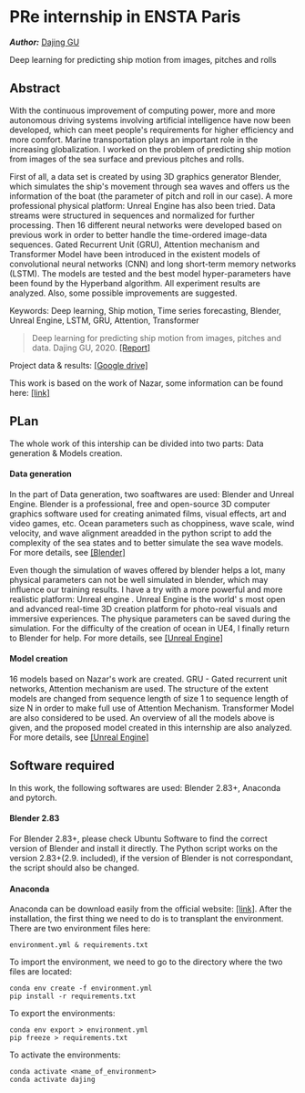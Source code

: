 # PRe internship in ENSTA Paris
***Author:*** [Dajing GU](https://github.com/PPatrickGU)

 Deep learning for predicting ship motion from images, pitches and rolls



## Abstract

With the continuous improvement of computing power, more and more autonomous driving systems involving artificial intelligence have now been developed, which can meet people's requirements for higher efficiency and more comfort. Marine transportation plays an important role in the increasing globalization. I worked on the problem of predicting ship motion from images of the sea surface and previous pitches and rolls.

First of all, a data set is created by using 3D graphics generator Blender, which simulates the ship's  movement through sea waves and offers us the information of the boat (the parameter of pitch and roll in our case). A more professional physical platform: Unreal Engine has also been tried. Data streams were structured in sequences and normalized for further processing. Then 16 different neural networks were developed based on previous work in order to better handle the time-ordered image-data sequences. Gated Recurrent Unit (GRU), Attention mechanism and Transformer Model have been introduced in the existent models of convolutional neural networks (CNN) and long short-term memory networks (LSTM). The models are tested and the best model hyper-parameters have been found by the Hyperband algorithm. All experiment results are analyzed. Also, some possible improvements are suggested.

Keywords:  Deep learning, Ship motion, Time series forecasting, Blender, Unreal Engine, LSTM, GRU, Attention, Transformer 

> Deep learning for predicting ship motion from images, pitches and data.
> Dajing GU, 2020.
> [[Report]](https://drive.google.com/file/d/1f1X34hPGru_1TWm-Wwvk2vFtxVj1hsTX/view?usp=sharing)

Project data & results: [[Google drive]]()

This work is based on the work of Nazar,  some information can be found here: [[link]](https://github.com/Nazotron1923/Deep_learning_models_for_ship_motion_prediction_from_images)




## PLan

The whole work of this intership can be divided into two parts: Data generation & Models creation.

#### Data generation
In the part of Data generation, two soaftwares are used: Blender and Unreal Engine. Blender is a professional, free and open-source 3D computer graphics software used for creating animated films, visual effects, art and video games, etc. Ocean parameters such as choppiness, wave scale, wind velocity, and wave alignment areadded in the python script to  add the complexity of the sea states and to better simulate the sea wave models. For more details, see [[Blender]](https://github.com/PPatrickGU/PRE-internship-in-ENSTA-Paris/tree/master/Data-creation/Blender)

Even though the simulation of waves offered by blender helps a lot, many physical parameters can not be well simulated in blender, which may influence our training results. I have a try with a more powerful and more realistic platform: Unreal engine . Unreal Engine is the world' s most open and advanced real-time 3D creation platform for photo-real visuals and immersive experiences. The physique parameters can be saved during the simulation. For the difficulty of the creation of ocean in UE4, I finally return to Blender for help. For more details, see [[Unreal Engine]](https://github.com/PPatrickGU/PRE-internship-in-ENSTA-Paris/tree/master/Data-creation/Unreal%20Engine)

#### Model creation
16 models based on Nazar's work are created. GRU - Gated recurrent unit networks, Attention mechanism are used. The structure of the extent models are changed from sequence length of size 1 to sequence length of size N in order to make full use of Attention Mechanism. Transformer Model are also considered to be used. An overview of all the models above is given, and the proposed model created in this internship are also analyzed. For more details, see [[Unreal Engine]](https://github.com/PPatrickGU/PRE-internship-in-ENSTA-Paris/tree/master/Modules)

## Software required
In this work, the following softwares are used: Blender 2.83+, Anaconda and pytorch.

#### Blender 2.83
For Blender 2.83+, please check Ubuntu Software to find the correct version of Blender and install it directly. The Python script works on the version 2.83+(2.9. included), if the version of Blender is not correspondant, the script should also be changed. 

#### Anaconda
Anaconda can be download easily from the official website: [[link]](https://www.anaconda.com/products/individual). After the installation, the first thing we need to do is to transplant the environment.
There are two environment files here:

    environment.yml & requirements.txt

To import the environment, we need to go to the directory where the two files are located:
   
    conda env create -f environment.yml
    pip install -r requirements.txt
   
To export the environments:
    
    conda env export > environment.yml
    pip freeze > requirements.txt
    
To activate the environments:

    conda activate <name_of_environment>
    conda activate dajing
